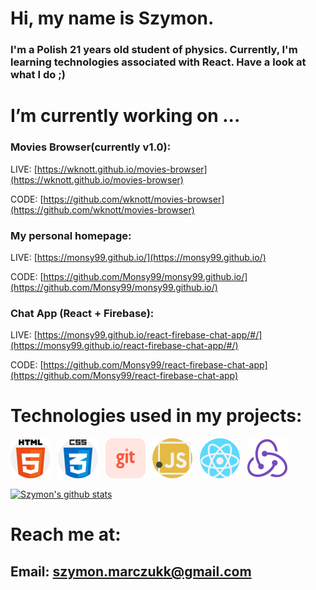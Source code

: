# Hi, my name is Szymon.

### I'm a Polish 21 years old student of physics. Currently, I'm learning technologies associated with React. Have a look at what I do ;)

# I’m currently working on ...

### Movies Browser(currently v1.0):

LIVE: [https://wknott.github.io/movies-browser](https://wknott.github.io/movies-browser)

CODE: [https://github.com/wknott/movies-browser](https://github.com/wknott/movies-browser)

### My personal homepage:

LIVE: [https://monsy99.github.io/](https://monsy99.github.io/)

CODE: [https://github.com/Monsy99/monsy99.github.io/](https://github.com/Monsy99/monsy99.github.io/)

### Chat App (React + Firebase):

LIVE: [https://monsy99.github.io/react-firebase-chat-app/#/](https://monsy99.github.io/react-firebase-chat-app/#/)

CODE: [https://github.com/Monsy99/react-firebase-chat-app](https://github.com/Monsy99/react-firebase-chat-app)


# Technologies used in my projects:

[![](./img/html.png)](#)&nbsp;&nbsp;
[![](./img/css.png)](#)&nbsp;&nbsp;
[![git](./img/git.png)](#)&nbsp;&nbsp;
[![JavaScript](./img/javascript.png)](#)&nbsp;&nbsp;
[![React](./img/react.png)](#)&nbsp;&nbsp;
[![Redux](./img/redux.png)](#)&nbsp;&nbsp;

[![Szymon's github stats](https://github-readme-stats.vercel.app/api?username=Monsy99&count_private=true)](https://github.com/anuraghazra/github-readme-stats)

# Reach me at:
## Email: szymon.marczukk@gmail.com
